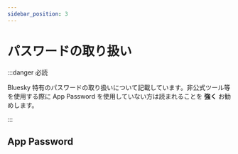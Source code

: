 ```yaml
---
sidebar_position: 3
---
```


# パスワードの取り扱い

:::danger 必読

Bluesky 特有のパスワードの取り扱いについて記載しています。非公式ツール等を使用する際に App Password を使用していない方は読まれることを **強く** お勧めします。

:::

## App Password
